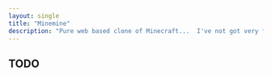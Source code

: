 ```yaml
---
layout: single
title: "Minemine"
description: "Pure web based clone of Minecraft...  I've not got very far with this one!"
---
```


## TODO